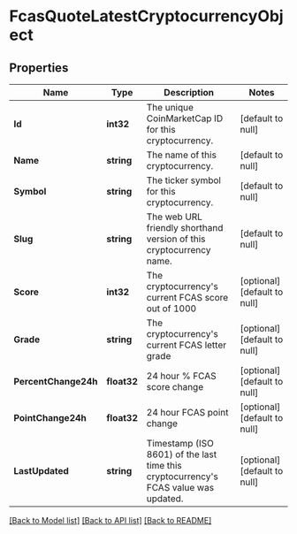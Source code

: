 # FcasQuoteLatestCryptocurrencyObject

## Properties
Name | Type | Description | Notes
------------ | ------------- | ------------- | -------------
**Id** | **int32** | The unique CoinMarketCap ID for this cryptocurrency. | [default to null]
**Name** | **string** | The name of this cryptocurrency. | [default to null]
**Symbol** | **string** | The ticker symbol for this cryptocurrency. | [default to null]
**Slug** | **string** | The web URL friendly shorthand version of this cryptocurrency name. | [default to null]
**Score** | **int32** | The cryptocurrency&#39;s current FCAS score out of 1000 | [optional] [default to null]
**Grade** | **string** | The cryptocurrency&#39;s current FCAS letter grade | [optional] [default to null]
**PercentChange24h** | **float32** | 24 hour % FCAS score change | [optional] [default to null]
**PointChange24h** | **float32** | 24 hour FCAS point change | [optional] [default to null]
**LastUpdated** | **string** | Timestamp (ISO 8601) of the last time this cryptocurrency&#39;s FCAS value was updated. | [optional] [default to null]

[[Back to Model list]](../README.md#documentation-for-models) [[Back to API list]](../README.md#documentation-for-api-endpoints) [[Back to README]](../README.md)



